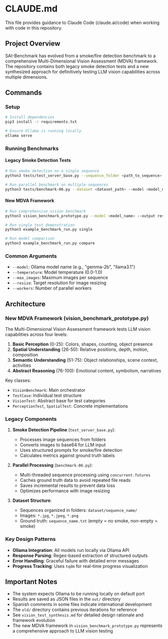 # CLAUDE.md

This file provides guidance to Claude Code (claude.ai/code) when working with code in this repository.

## Project Overview

SAI-Benchmark has evolved from a smoke/fire detection benchmark to a comprehensive Multi-Dimensional Vision Assessment (MDVA) framework. The repository contains both legacy smoke detection tests and a new synthesized approach for definitively testing LLM vision capabilities across multiple dimensions.

## Commands

### Setup
```bash
# Install dependencies
pip3 install -r requirements.txt

# Ensure Ollama is running locally
ollama serve
```

### Running Benchmarks

#### Legacy Smoke Detection Tests
```bash
# Run smoke detection on a single sequence
python3 tests/test_server_base.py --sequence_folder <path_to_sequence> --model <model_name>

# Run parallel benchmark on multiple sequences
python3 tests/benchmark-06.py --dataset <dataset_path> --model <model_name> --workers <num_workers>
```

#### New MDVA Framework
```bash
# Run comprehensive vision benchmark
python3 vision_benchmark_prototype.py --model <model_name> --output results.json

# Run single test demonstration
python3 example_benchmark_run.py single

# Run model comparison
python3 example_benchmark_run.py compare
```

### Common Arguments
- `--model`: Ollama model name (e.g., "gemma-2b", "llama3.1")
- `--temperature`: Model temperature (0.0-1.0)
- `--max_images`: Maximum images per sequence
- `--resize`: Target resolution for image resizing
- `--workers`: Number of parallel workers

## Architecture

### New MDVA Framework (vision_benchmark_prototype.py)

The Multi-Dimensional Vision Assessment framework tests LLM vision capabilities across four levels:

1. **Basic Perception** (0-25): Colors, shapes, counting, object presence
2. **Spatial Understanding** (26-50): Relative positions, depth, motion, composition
3. **Semantic Understanding** (51-75): Object relationships, scene context, activities
4. **Abstract Reasoning** (76-100): Emotional content, symbolism, narratives

Key classes:
- `VisionBenchmark`: Main orchestrator
- `TestCase`: Individual test structure
- `VisionTest`: Abstract base for test categories
- `PerceptionTest`, `SpatialTest`: Concrete implementations

### Legacy Components

1. **Smoke Detection Pipeline** (`test_server_base.py`):
   - Processes image sequences from folders
   - Converts images to base64 for LLM input
   - Uses structured prompts for smoke/fire detection
   - Calculates metrics against ground truth labels

2. **Parallel Processing** (`benchmark-06.py`):
   - Multi-threaded sequence processing using `concurrent.futures`
   - Caches ground truth data to avoid repeated file reads
   - Saves incremental results to prevent data loss
   - Optimizes performance with image resizing

3. **Dataset Structure**:
   - Sequences organized in folders: `dataset/sequence_name/`
   - Images: `*.jpg`, `*.jpeg`, `*.png`
   - Ground truth: `sequence_name.txt` (empty = no smoke, non-empty = smoke)

### Key Design Patterns

- **Ollama Integration**: All models run locally via Ollama API
- **Response Parsing**: Regex-based extraction of structured outputs
- **Error Handling**: Graceful failure with detailed error messages
- **Progress Tracking**: Uses `tqdm` for real-time progress visualization

## Important Notes

- The system expects Ollama to be running locally on default port
- Results are saved as JSON files in the `out/` directory
- Spanish comments in some files indicate international development
- The `old/` directory contains previous iterations for reference
- See `vision_test_synthesis.md` for detailed design rationale and framework evolution
- The new MDVA framework in `vision_benchmark_prototype.py` represents a comprehensive approach to LLM vision testing